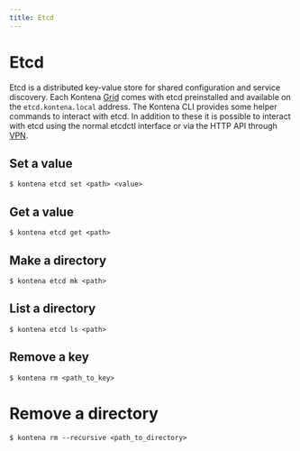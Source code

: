 ```yaml
---
title: Etcd
---
```


# Etcd

Etcd is a distributed key-value store for shared configuration and service discovery. Each Kontena [Grid](using-kontena/grid) comes with etcd preinstalled and available on the `etcd.kontena.local` address. The Kontena CLI provides some helper commands to interact with etcd. In addition to these it is possible to interact with etcd using the normal etcdctl interface or via the HTTP API through [VPN](vpn-access.md).

## Set a value

```
$ kontena etcd set <path> <value>
```

## Get a value

```
$ kontena etcd get <path>
```

## Make a directory

```
$ kontena etcd mk <path>
```

## List a directory

```
$ kontena etcd ls <path>
```

## Remove a key

```
$ kontena rm <path_to_key>
```

# Remove a directory

```
$ kontena rm --recursive <path_to_directory>
```
